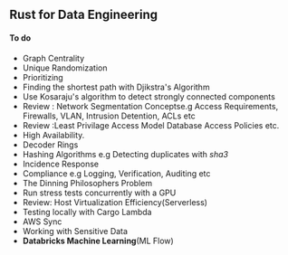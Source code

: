 ## Rust for Data Engineering

#### To do
- Graph Centrality
- Unique Randomization
- Prioritizing
- Finding the shortest path with Djikstra's Algorithm
- Use Kosaraju's algorithm to detect strongly connected components
- Review : Network Segmentation Conceptse.g Access Requirements, Firewalls, VLAN, Intrusion Detention, ACLs etc
- Review :Least Privilage Access Model Database Access Policies etc.
- High Availability.
- Decoder Rings
- Hashing Algorithms e.g Detecting duplicates with _sha3_
- Incidence Response
- Compliance e.g Logging, Verification, Auditing etc
- The Dinning Philosophers Problem
- Run stress tests concurrently with a GPU
- Review: Host Virtualization Efficiency(Serverless)
- Testing locally with Cargo Lambda
- AWS Sync
- Working with Sensitive Data
- __Databricks Machine Learning__(ML Flow)
